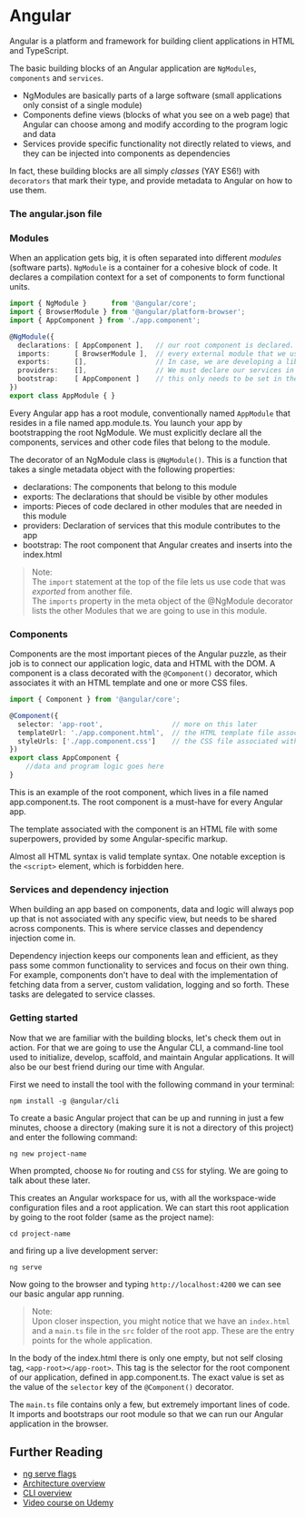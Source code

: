 # Angular

Angular is a platform and framework for building client applications in HTML and TypeScript.

The basic building blocks of an Angular application are `NgModules`, `components` and `services`.
- NgModules are basically parts of a large software (small applications only consist of a single module)
- Components define views (blocks of what you see on a web page) that Angular can choose among and modify according to
  the program logic and data
- Services provide specific functionality not directly related to views, and they can be injected into components as
  dependencies

In fact, these building blocks are all simply _classes_ (YAY ES6!) with `decorators` that mark their type,
and provide metadata to Angular on how to use them.

### The angular.json file

### Modules

When an application gets big, it is often separated into different _modules_ (software parts).
`NgModule` is a container for a cohesive block of code. It declares a compilation context for a set of components to
form functional units.

```typescript
import { NgModule }      from '@angular/core';
import { BrowserModule } from '@angular/platform-browser';
import { AppComponent } from './app.component';

@NgModule({
  declarations: [ AppComponent ],   // our root component is declared. Should we have any other components, they would be declared here as well
  imports:      [ BrowserModule ],  // every external module that we use in the .ts files of the declared components need to be listed here 
  exports:      [],                 // In case, we are developing a library or a submodule, than we must define here what components we wish to expose
  providers:    [],                 // We must declare our services in this array
  bootstrap:    [ AppComponent ]    // this only needs to be set in the root module
})
export class AppModule { }
```

Every Angular app has a root module, conventionally named `AppModule` that resides in a file named app.module.ts.
You launch your app by bootstrapping the root NgModule. We must explicitly declare all the components, services and
other code files that belong to the module.

The decorator of an NgModule class is `@NgModule()`. This is a function that takes a single metadata object with the
following properties:
- declarations: The components that belong to this module
- exports: The declarations that should be visible by other modules
- imports: Pieces of code declared in other modules that are needed in this module
- providers: Declaration of services that this module contributes to the app
- bootstrap: The root component that Angular creates and inserts into the index.html

> Note:   
The `import` statement at the top of the file lets us use code that was _exported_ from another file.  
The `imports` property in the meta object of the @NgModule decorator lists the other Modules that we are going to use in
this module.

### Components

Components are the most important pieces of the Angular puzzle, as their job is to connect our application logic, data
and HTML with the DOM. A component is a class decorated with the `@Component()` decorator, which associates it with an
HTML template and one or more CSS files.

```typescript
import { Component } from '@angular/core';

@Component({
  selector: 'app-root',                 // more on this later 
  templateUrl: './app.component.html',  // the HTML template file associated with the component
  styleUrls: ['./app.component.css']    // the CSS file associated with the component
})
export class AppComponent {
    //data and program logic goes here
}
```
This is an example of the root component, which lives in a file named app.component.ts.
The root component is a must-have for every Angular app.

The template associated with the component is an HTML file with some superpowers, provided by some Angular-specific
markup.

Almost all HTML syntax is valid template syntax. One notable exception is the `<script>` element, which is forbidden
here.

### Services and dependency injection

When building an app based on components, data and logic will always pop up that is not associated with any specific
view, but needs to be shared across components. This is where service classes and dependency injection come in.

Dependency injection keeps our components lean and efficient, as they pass some common functionality to services and
focus on their own thing. For example, components don't have to deal with the implementation of fetching data from
a server, custom validation, logging and so forth. These tasks are delegated to service classes.

### Getting started

Now that we are familiar with the building blocks, let's check them out in action. For that we are going to use the
Angular CLI, a command-line tool used to initialize, develop, scaffold, and maintain Angular applications.
It will also be our best friend during our time with Angular.

First we need to install the tool with the following command in your terminal:
```
npm install -g @angular/cli
```
To create a basic Angular project that can be up and running in just a few minutes,
choose a directory (making sure it is not a directory of this project) and enter the following command:
```
ng new project-name
```
When prompted, choose `No` for routing and `CSS` for styling. We are going to talk about these later.

This creates an Angular workspace for us, with all the workspace-wide configuration files and a root application.
We can start this root application by going to the root folder (same as the project name):
```
cd project-name
```
and firing up a live development server:
```
ng serve
``` 
Now going to the browser and typing `http://localhost:4200` we can see our basic angular app running.

> Note:  
Upon closer inspection, you might notice that we have an `index.html` and a `main.ts` file in the `src` folder of the
root app. These are the entry points for the whole application.

In the body of the index.html there is only one empty, but not self closing tag, `<app-root></app-root>`.
This tag is the selector for the root component of our application, defined in app.component.ts.
The exact value is set as the value of the `selector` key of the `@Component()` decorator.

The `main.ts` file contains only a few, but extremely important lines of code. It imports and bootstraps our root module
so that we can run our Angular application in the browser.

## Further Reading

- [ng serve flags](https://angular.io/cli/serve)
- [Architecture overview](https://angular.io/guide/architecture)
- [CLI overview](https://angular.io/cli)
- [Video course on Udemy](https://www.udemy.com/course/the-complete-guide-to-angular-2/)
